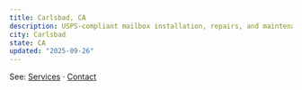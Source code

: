 ```yaml
---
title: Carlsbad, CA
description: USPS-compliant mailbox installation, repairs, and maintenance for Carlsbad HOAs, multifamily, and commercial properties.
city: Carlsbad
state: CA
updated: "2025-09-26"
---
```

See: [Services](/services) · [Contact](/contact)
